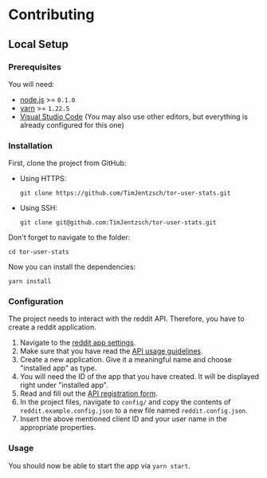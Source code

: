 # Contributing

## Local Setup

### Prerequisites

You will need:
- [node.js](https://nodejs.org/en/download/) >= `0.1.0`
- [yarn](https://yarnpkg.com/getting-started/install/) >= `1.22.5`
- [Visual Studio Code](https://code.visualstudio.com/Download) (You may also use other editors, but everything is already configured for this one)

### Installation

First, clone the project from GitHub:

- Using HTTPS:

  ```
  git clone https://github.com/TimJentzsch/tor-user-stats.git
  ```

- Using SSH:

  ```
  git clone git@github.com:TimJentzsch/tor-user-stats.git
  ```

Don't forget to navigate to the folder:

```
cd tor-user-stats
```

Now you can install the dependencies:

```
yarn install
```

### Configuration

The project needs to interact with the reddit API. Therefore, you have to create a reddit application.

1. Navigate to the [reddit app settings](https://www.reddit.com/prefs/apps).
2. Make sure that you have read the [API usage guidelines](https://www.reddit.com/wiki/api).
3. Create a new application. Give it a meaningful name and choose "installed app" as type.
4. You will need the ID of the app that you have created. It will be displayed right under "installed app".
5. Read and fill out the [API registration form](https://docs.google.com/a/reddit.com/forms/d/1ao_gme8e_xfZ41q4QymFqg5HD29HggOD8I9-MFTG7So/viewform).
6. In the project files, navigate to `config/` and copy the contents of `reddit.example.config.json` to a new file named `reddit.config.json`.
7. Insert the above mentioned client ID and your user name in the appropriate properties.

### Usage

You should now be able to start the app via `yarn start`.
